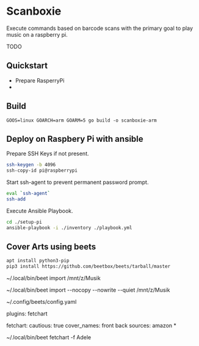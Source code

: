 # Scanboxie

Execute commands based on barcode scans with the primary goal to play music on a raspberry pi.

TODO

## Quickstart

* Prepare RasperryPi
* 

## Build

    GOOS=linux GOARCH=arm GOARM=5 go build -o scanboxie-arm

## Deploy on Raspbery Pi with ansible

Prepare SSH Keys if not present.

```sh
ssh-keygen -b 4096
ssh-copy-id pi@raspberrypi
```

Start ssh-agent to prevent permanent password prompt.

```sh
eval `ssh-agent`
ssh-add
```

Execute Ansible Playbook.

```sh
cd ./setup-pi
ansible-playbook -i ./inventory ./playbook.yml
```

## Cover Arts using beets

```sh
apt install python3-pip
pip3 install https://github.com/beetbox/beets/tarball/master
```

 ~/.local/bin/beet import /mnt/z/Musik

 ~/.local/bin/beet import --nocopy --nowrite --quiet /mnt/z/Musik

 ~/.config/beets/config.yaml

 plugins: fetchart

fetchart:
    cautious: true
    cover_names: front back
    sources: amazon *

~/.local/bin/beet fetchart -f Adele